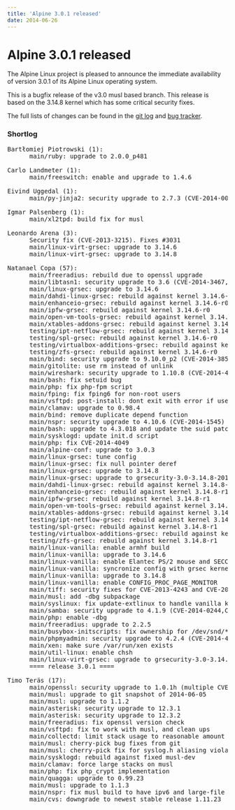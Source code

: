 ```yaml
---
title: 'Alpine 3.0.1 released'
date: 2014-06-26
---
```


# Alpine 3.0.1 released
The Alpine Linux project is pleased to announce the immediate availability of version 3.0.1 of its Alpine Linux operating system.

This is a bugfix release of the v3.0 musl based branch. This release is based on the 3.14.8 kernel which has some critical security fixes.

The full lists of changes can be found in the <a href="http://git.alpinelinux.org/cgit/aports/log/?h=v3.0.1">git log</a> and <a href="http://bugs.alpinelinux.org/versions/82">bug tracker</a>.

<h3>Shortlog</h3>

<pre>
Bartłomiej Piotrowski (1):
      main/ruby: upgrade to 2.0.0_p481

Carlo Landmeter (1):
      main/freeswitch: enable and upgrade to 1.4.6

Eivind Uggedal (1):
      main/py-jinja2: security upgrade to 2.7.3 (CVE-2014-0012)

Igmar Palsenberg (1):
      main/xl2tpd: build fix for musl

Leonardo Arena (3):
      Security fix (CVE-2013-3215). Fixes #3031
      main/linux-virt-grsec: upgrade to 3.14.6
      main/linux-virt-grsec: upgrade to 3.14.8

Natanael Copa (57):
      main/freeradius: rebuild due to openssl upgrade
      main/libtasn1: security upgrade to 3.6 (CVE-2014-3467,CVE-2014-3468,CVE-20
      main/linux-grsec: upgrade to 3.14.6
      main/dahdi-linux-grsec: rebuild against kernel 3.14.6-r0
      main/enhanceio-grsec: rebuild against kernel 3.14.6-r0
      main/ipfw-grsec: rebuild against kernel 3.14.6-r0
      main/open-vm-tools-grsec: rebuild against kernel 3.14.6-r0
      main/xtables-addons-grsec: rebuild against kernel 3.14.6-r0
      testing/ipt-netflow-grsec: rebuild against kernel 3.14.6-r0
      testing/spl-grsec: rebuild against kernel 3.14.6-r0
      testing/virtualbox-additions-grsec: rebuild against kernel 3.14.6-r0
      testing/zfs-grsec: rebuild against kernel 3.14.6-r0
      main/bind: security upgrade to 9.10.0_p2 (CVE-2014-3859)
      main/gitolite: use rm instead of unlink
      main/wireshark: security upgrade to 1.10.8 (CVE-2014-4020)
      main/bash: fix setuid bug
      main/php: fix php-fpm script
      main/fping: fix fping6 for non-root users
      main/vsftpd: post-install: dont exit with error if user exists
      main/clamav: upgrade to 0.98.4
      main/bind: remove duplicate depend function
      main/nspr: security upgrade to 4.10.6 (CVE-2014-1545)
      main/bash: upgrade to 4.3.018 and update the suid patch
      main/sysklogd: update init.d script
      main/php: fix CVE-2014-4049
      main/alpine-conf: upgrade to 3.0.3
      main/linux-grsec: tune config
      main/linux-grsec: fix null pointer deref
      main/linux-grsec: upgrade to 3.14.8
      main/linux-grsec: upgrade to grsecurity-3.0-3.14.8-201406222110
      main/dahdi-linux-grsec: rebuild against kernel 3.14.8-r1
      main/enhanceio-grsec: rebuild against kernel 3.14.8-r1
      main/ipfw-grsec: rebuild against kernel 3.14.8-r1
      main/open-vm-tools-grsec: rebuild against kernel 3.14.8-r1
      main/xtables-addons-grsec: rebuild against kernel 3.14.8-r1
      testing/ipt-netflow-grsec: rebuild against kernel 3.14.8-r1
      testing/spl-grsec: rebuild against kernel 3.14.8-r1
      testing/virtualbox-additions-grsec: rebuild against kernel 3.14.8-r1
      testing/zfs-grsec: rebuild against kernel 3.14.8-r1
      main/linux-vanilla: enable armhf build
      main/linux-vanilla: upgrade to 3.14.6
      main/linux-vanilla: enable Elantec PS/2 mouse and SECCOMP
      main/linux-vanilla: syncronize config with grsec kernel
      main/linux-vanilla: upgrade to 3.14.8
      main/linux-vanilla: enable CONFIG_PROC_PAGE_MONITOR
      main/tiff: security fixes for CVE-2013-4243 and CVE-2013-4244
      main/musl: add -dbg subpackage
      main/syslinux: fix update-extlinux to handle vanilla kernel
      main/samba: security upgrade to 4.1.9 (CVE-2014-0244,CVE-2014-3493)
      main/php: enable -dbg
      main/freeradius: upgrade to 2.2.5
      main/busybox-initscripts: fix ownership for /dev/snd/*
      main/phpmyadmin: security upgrade to 4.2.4 (CVE-2014-4348,CVE-2014-4349)
      main/xen: make sure /var/run/xen exists
      main/util-linux: enable chsh
      main/linux-virt-grsec: upgrade to grsecurity-3.0-3.14.8-201406222110
      ==== release 3.0.1 ====

Timo Teräs (17):
      main/openssl: security upgrade to 1.0.1h (multiple CVE)
      main/musl: upgrade to git snapshot of 2014-06-05
      main/musl: upgrade to 1.1.2
      main/asterisk: security upgrade to 12.3.1
      main/asterisk: security upgrade to 12.3.2
      main/freeradius: fix openssl version check
      main/vsftpd: fix to work with musl, and clean ups
      main/collectd: limit stack usage to reasonable amount
      main/musl: cherry-pick bug fixes from git
      main/musl: cherry-pick fix for syslog.h aliasing violation
      main/sysklogd: rebuild against fixed musl-dev
      main/clamav: force large stacks on musl
      main/php: fix php_crypt implementation
      main/quagga: upgrade to 0.99.23
      main/musl: upgrade to 1.1.3
      main/nspr: fix musl build to have ipv6 and large-file support
      main/cvs: downgrade to newest stable release 1.11.23
</pre>